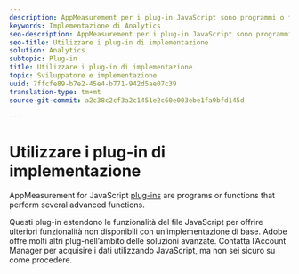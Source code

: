 ```yaml
---
description: AppMeasurement per i plug-in JavaScript sono programmi o funzioni che eseguono diverse funzioni avanzate.
keywords: Implementazione di Analytics
seo-description: AppMeasurement per i plug-in JavaScript sono programmi o funzioni che eseguono diverse funzioni avanzate.
seo-title: Utilizzare i plug-in di implementazione
solution: Analytics
subtopic: Plug-in
title: Utilizzare i plug-in di implementazione
topic: Sviluppatore e implementazione
uuid: 7ffcfe89-b7e2-45e4-b771-942d5ae07c39
translation-type: tm+mt
source-git-commit: a2c38c2cf3a2c1451e2c60e003ebe1fa9bfd145d

---
```



# Utilizzare i plug-in di implementazione

AppMeasurement for JavaScript [plug-ins](/help/implement/js-implementation/c-appmeasurement-js/plugins-support.md) are programs or functions that perform several advanced functions.

Questi plug-in estendono le funzionalità del file JavaScript per offrire ulteriori funzionalità non disponibili con un’implementazione di base. Adobe offre molti altri plug-nell’ambito delle soluzioni avanzate. Contatta l’Account Manager per acquisire i dati utilizzando JavaScript, ma non sei sicuro su come procedere.
